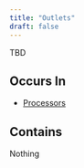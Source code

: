 ```yaml
---
title: "Outlets"
draft: false
---
```


TBD

## Occurs In
* [Processors](onclause)

## Contains 
Nothing
